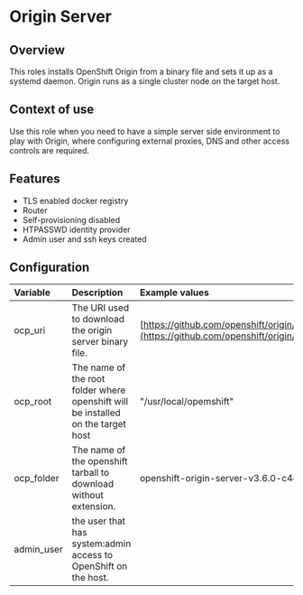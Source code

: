 # Origin Server

## Overview

This roles installs OpenShift Origin from a binary file and sets it up as a systemd daemon.
Origin runs as a single cluster node on the target host.

## Context of use 

Use this role when you need to have a simple server side environment to play with Origin, where configuring external proxies, DNS and other access controls are required.

## Features
- TLS enabled docker registry
- Router
- Self-provisioning disabled
- HTPASSWD identity provider 
- Admin user and ssh keys created 

## Configuration

| Variable  | Description  | Example values |   
|:---|:---|:---|
|  ocp_uri |  The URI used to download the origin server binary file. | [https://github.com/openshift/origin/releases/download/v3.6.0](https://github.com/openshift/origin/releases/download/v3.6.0)  |   
|  ocp_root |  The name of the root folder where openshift will be installed on the target host | "/usr/local/opemshift"  |   
|  ocp_folder | The name of the openshift tarball to download without extension. | openshift-origin-server-v3.6.0-c4dd4cf-linux-64bit |
| admin_user | the user that has system:admin access to OpenShift on the host. ||

